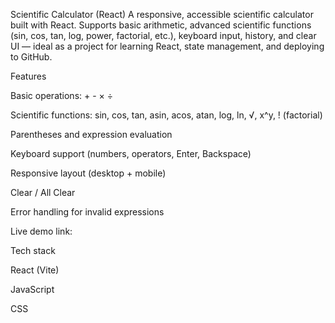 Scientific Calculator (React)
A responsive, accessible scientific calculator built with React. Supports basic arithmetic, advanced scientific functions (sin, cos, tan, log, power, factorial, etc.), keyboard input, history, and clear UI — ideal as a project for learning React, state management, and deploying to GitHub.

Features

Basic operations: + - × ÷

Scientific functions: sin, cos, tan, asin, acos, atan, log, ln, √, x^y, ! (factorial)

Parentheses and expression evaluation

Keyboard support (numbers, operators, Enter, Backspace)

Responsive layout (desktop + mobile)

Clear / All Clear

Error handling for invalid expressions

Live demo link:

Tech stack

React (Vite)

JavaScript 

CSS

